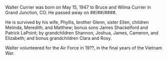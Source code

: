 Walter Currier was born on May 15, 1947 to Bruce and Wilma Currier in Grand Junction, CO.
He passed away on ##/##/####.

He is survived by his wife, Phyllis, brother Glenn, sister Ellen, children Melinda, Meredith, and Matthew;
bonus sons James Shackelford and Patrick LaPoint;
by grandchildren Shannon, Joshua, James, Cameron, and Elizabeth;
and bonus grandchildren Clara and Rosy.

Walter volunteered for the Air Force in 19??, in the final years of the Vietnam War.
